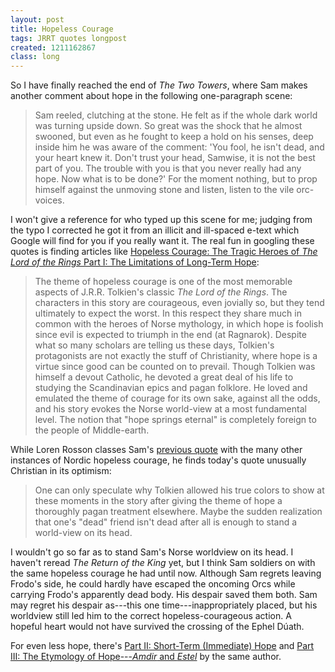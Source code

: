 ```yaml
---
layout: post
title: Hopeless Courage
tags: JRRT quotes longpost
created: 1211162867
class: long
---
```

So I have finally reached the end of *The Two Towers*, where Sam makes another comment about hope in the following one-paragraph scene:

> Sam reeled, clutching at the stone. He felt as if the whole dark world was turning upside down. So great was the shock that he almost swooned, but even as he fought to keep a hold on his senses, deep inside him he was aware of the comment: 'You fool, he isn't dead, and your heart knew it. Don't trust your head, Samwise, it is not the best part of you. The trouble with you is that you never really had any hope.<!--break--> Now what is to be done?'  For the moment nothing, but to prop himself against the unmoving stone and listen, listen to the vile orc-voices.

I won't give a reference for who typed up this scene for me; judging from the typo I corrected he got it from an illicit and ill-spaced e-text which Google will find for you if you really want it.  The real fun in googling these quotes is finding articles like [Hopeless Courage: The Tragic Heroes of *The Lord of the Rings* Part I: The Limitations of Long-Term Hope](http://www.hollywoodjesus.com/lord_of_the_rings_guest_03.htm):

> The theme of hopeless courage is one of the most memorable aspects of J.R.R. Tolkien's classic *The Lord of the Rings*. The characters in this story are courageous, even jovially so, but they tend ultimately to expect the worst. In this respect they share much in common with the heroes of Norse mythology, in which hope is foolish since evil is expected to triumph in the end (at Ragnarok). Despite what so many scholars are telling us these days, Tolkien's protagonists are not exactly the stuff of Christianity, where hope is a virtue since good can be counted on to prevail. Though Tolkien was himself a devout Catholic, he devoted a great deal of his life to studying the Scandinavian epics and pagan folklore. He loved and emulated the theme of courage for its own sake, against all the odds, and his story evokes the Norse world-view at a most fundamental level. The notion that "hope springs eternal" is completely foreign to the people of Middle-earth. 

While Loren Rosson classes Sam's [previous quote](http://www.mcdemarco.net/node/420) with the many other instances of Nordic hopeless courage, he finds today's quote unusually Christian in its optimism:

> One can only speculate why Tolkien allowed his true colors to show at these moments in the story after giving the theme of hope a thoroughly pagan treatment elsewhere. Maybe the sudden realization that one's "dead" friend isn't dead after all is enough to stand a world-view on its head.

I wouldn't go so far as to stand Sam's Norse worldview on its head.  I haven't reread *The Return of the King* yet, but I think Sam soldiers on with the same hopeless courage he had until now.  Although Sam regrets leaving Frodo's side, he could hardly have escaped the oncoming Orcs while carrying Frodo's apparently dead body.  His despair saved them both.  Sam may regret his despair as---this one time---inappropriately placed, but his worldview still led him to the correct hopeless-courageous action.  A hopeful heart would not have survived the crossing of the Ephel Dúath.

For even less hope, there's [Part II: Short-Term (Immediate) Hope](http://www.hollywoodjesus.com/lord_of_the_rings_guest_04.htm) and [Part III: The Etymology of Hope---*Amdir* and *Estel*](http://www.hollywoodjesus.com/lord_of_the_rings_guest_05.htm) by the same author.
